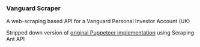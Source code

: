 ### Vanguard Scraper

A web-scraping based API for a Vanguard Personal Investor Account (UK)

Stripped down version of [original Puppeteer implementation](https://github.com/hongkiulam/vanguard-scraper/tree/puppeteer) using Scraping Ant API

